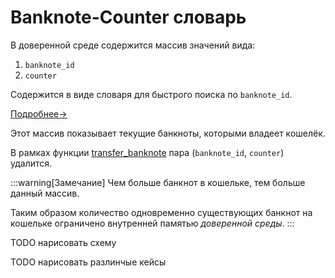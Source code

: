 # Banknote-Counter словарь


В доверенной среде
содержится массив значений
вида:
1. `banknote_id`
2. `counter`

Содержится в виде словаря
для быстрого поиска по `banknote_id`.

[Подробнее->](banknote-counter-dict.md)

Этот массив показывает
текущие банкноты,
которыми владеет кошелёк.

В рамках функции
[transfer_banknote](../../functions/transfer-banknote.md)
пара (`banknote_id`, `counter`) удалится.


:::warning[Замечание]
Чем больше банкнот в кошельке,
тем больше данный массив.

Таким образом количество одновременно
существующих банкнот на кошельке
ограничено внутренней памятью
*доверенной среды*.
:::


TODO нарисовать схему


TODO нарисовать разлинчые кейсы